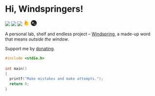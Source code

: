 # Hi, Windspringers!

![](https://img.shields.io/badge/node.js%20-%2343853D.svg?&style=for-the-badge&logo=node.js)
![](https://img.shields.io/badge/typescript%20-%23007ACC.svg?&style=for-the-badge&logo=typescript&logoColor=white)
![](https://img.shields.io/badge/react%20-%2320232a.svg?&style=for-the-badge&logo=react&logoColor=%2361DAFB)
<img height="20" src="https://raw.githubusercontent.com/github/explore/80688e429a7d4ef2fca1e82350fe8e3517d3494d/topics/firebase/firebase.png">
<img height="20" src="https://raw.githubusercontent.com/github/explore/80688e429a7d4ef2fca1e82350fe8e3517d3494d/topics/terminal/terminal.png">

A personal lab, shelf and endless project – [Windspring](https://github.com/KanFuBing/Windspring), a made-up word that means *outside the window*.

Support me by [donating](buymeacoffee.com/windspring).

```cpp
#include <stdio.h>

int main()
{
  printf("Make mistakes and make attempts."); 
  return 0;
}
```
